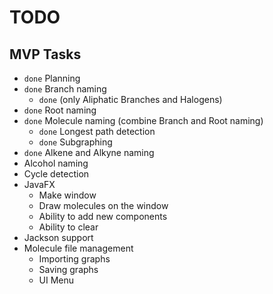 # TODO

## MVP Tasks
* `done` Planning
* `done` Branch naming
  * `done` (only Aliphatic Branches and Halogens)
* `done` Root naming
* `done` Molecule naming (combine Branch and Root naming)
  * `done` Longest path detection
  * `done` Subgraphing
* `done` Alkene and Alkyne naming
* Alcohol naming
* Cycle detection
* JavaFX
  * Make window
  * Draw molecules on the window
  * Ability to add new components
  * Ability to clear
* Jackson support
* Molecule file management
  * Importing graphs
  * Saving graphs
  * UI Menu